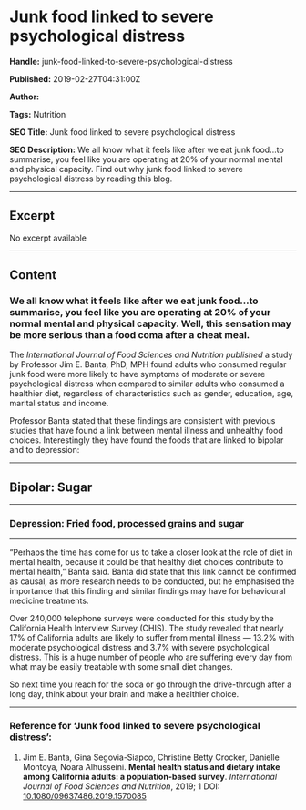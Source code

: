 # Junk food linked to severe psychological distress

**Handle:** junk-food-linked-to-severe-psychological-distress

**Published:** 2019-02-27T04:31:00Z

**Author:**  

**Tags:** Nutrition

**SEO Title:** Junk food linked to severe psychological distress

**SEO Description:** We all know what it feels like after we eat junk food…to summarise, you feel like you are operating at  20% of your normal mental and physical capacity. Find out why junk food linked to severe psychological distress by reading this blog.

---

## Excerpt

No excerpt available

---

## Content

### We all know what it feels like after we eat junk food…to summarise, you feel like you are operating at 20% of your normal mental and physical capacity. Well, this sensation may be more serious than a food coma after a cheat meal.

The *International Journal of Food Sciences and Nutrition published* a study by Professor Jim E. Banta, PhD, MPH found adults who consumed regular junk food were more likely to have symptoms of moderate or severe psychological distress when compared to similar adults who consumed a healthier diet, regardless of characteristics such as gender, education, age, marital status and income.

Professor Banta stated that these findings are consistent with previous studies that have found a link between mental illness and unhealthy food choices. Interestingly they have found the foods that are linked to bipolar and to depression:

---

## Bipolar: Sugar

---

### Depression: Fried food, processed grains and sugar

---

“Perhaps the time has come for us to take a closer look at the role of diet in mental health, because it could be that healthy diet choices contribute to mental health,” Banta said. Banta did state that this link cannot be confirmed as causal, as more research needs to be conducted, but he emphasised the importance that this finding and similar findings may have for behavioural medicine treatments.

Over 240,000 telephone surveys were conducted for this study by the California Health Interview Survey (CHIS). The study revealed that nearly 17% of California adults are likely to suffer from mental illness — 13.2% with moderate psychological distress and 3.7% with severe psychological distress. This is a huge number of people who are suffering every day from what may be easily treatable with some small diet changes.

So next time you reach for the soda or go through the drive-through after a long day, think about your brain and make a healthier choice.

---

### Reference for ‘Junk food linked to severe psychological distress’:

1. Jim E. Banta, Gina Segovia-Siapco, Christine Betty Crocker, Danielle Montoya, Noara Alhusseini. **Mental health status and dietary intake among California adults: a population-based survey**. *International Journal of Food Sciences and Nutrition*, 2019; 1 DOI: [10.1080/09637486.2019.1570085](http://dx.doi.org/10.1080/09637486.2019.1570085)

